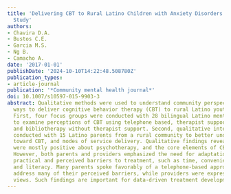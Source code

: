 ```yaml
---
title: 'Delivering CBT to Rural Latino Children with Anxiety Disorders: A Qualitative
  Study'
authors:
- Chavira D.A.
- Bustos C.E.
- Garcia M.S.
- Ng B.
- Camacho A.
date: '2017-01-01'
publishDate: '2024-10-10T14:22:48.508780Z'
publication_types:
- article-journal
publication: '*Community mental health journal*'
doi: 10.1007/s10597-015-9903-3
abstract: Qualitative methods were used to understand community perspectives about
  ways to deliver cognitive behavior therapy (CBT) to rural Latino youth with anxiety.
  First, four focus groups were conducted with 28 bilingual Latino mental health providers
  to examine perceptions of CBT using telephone based, therapist supported bibliotherapy,
  and bibliotherapy without therapist support. Second, qualitative interviews were
  conducted with 15 Latino parents from a rural community to better understand attitudes
  toward CBT, and modes of service delivery. Qualitative findings revealed that parents
  were mostly positive about psychotherapy, and the core elements of CBT for anxiety.
  However, both parents and providers emphasized the need for adaptations to address
  practical and perceived barriers to treatment, such as time, convenience, homework,
  and literacy. Many parents spoke favorably of a telephone-based approach that could
  address many of their perceived barriers, while providers were expressed more negative
  views. Such findings are important for data-driven treatment development efforts.
---
```

